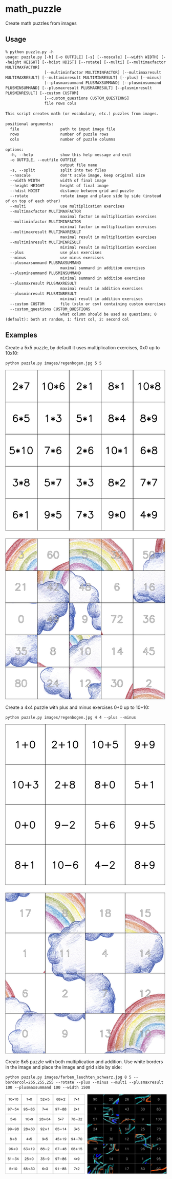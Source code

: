 # math_puzzle
Create math puzzles from images

## Usage
```
% python puzzle.py -h
usage: puzzle.py [-h] [-o OUTFILE] [-s] [--noscale] [--width WIDTH] [--height HEIGHT] [--hdist HDIST] [--rotate] [--multi] [--multimaxfactor MULTIMAXFACTOR]
                 [--multiminfactor MULTIMINFACTOR] [--multimaxresult MULTIMAXRESULT] [--multiminresult MULTIMINRESULT] [--plus] [--minus]
                 [--plusmaxsummand PLUSMAXSUMMAND] [--plusminsummand PLUSMINSUMMAND] [--plusmaxresult PLUSMAXRESULT] [--plusminresult PLUSMINRESULT] [--custom CUSTOM]
                 [--custom_questions CUSTOM_QUESTIONS]
                 file rows cols

This script creates math (or vocabulary, etc.) puzzles from images.

positional arguments:
  file                  path to input image file
  rows                  number of puzzle rows
  cols                  number of puzzle columns

options:
  -h, --help            show this help message and exit
  -o OUTFILE, --outfile OUTFILE
                        output file name
  -s, --split           split into two files
  --noscale             don't scale image, keep original size
  --width WIDTH         width of final image
  --height HEIGHT       height of final image
  --hdist HDIST         distance between grid and puzzle
  --rotate              rotate image and place side by side (instead of on top of each other)
  --multi               use multiplication exercises
  --multimaxfactor MULTIMAXFACTOR
                        maximal factor in multiplication exercises
  --multiminfactor MULTIMINFACTOR
                        minimal factor in multiplication exercises
  --multimaxresult MULTIMAXRESULT
                        maximal result in multiplication exercises
  --multiminresult MULTIMINRESULT
                        minimal result in multiplication exercises
  --plus                use plus exercises
  --minus               use minus exercises
  --plusmaxsummand PLUSMAXSUMMAND
                        maximal summand in addition exercises
  --plusminsummand PLUSMINSUMMAND
                        minimal summand in addition exercises
  --plusmaxresult PLUSMAXRESULT
                        maximal result in addition exercises
  --plusminresult PLUSMINRESULT
                        minimal result in addition exercises
  --custom CUSTOM       file (xslx or csv) containing custom exercises
  --custom_questions CUSTOM_QUESTIONS
                        what column should be used as questions; 0 (default): both at random, 1: first col, 2: second col
```

## Examples

Create a 5x5 puzzle, by default it uses multiplication exercises, 0x0 up to 10x10:
```
python puzzle.py images/regenbogen.jpg 5 5
```
![5x5 mulitplication](images/regenbogen_out_multi.jpg)

Create a 4x4 puzzle with plus and minus exercises 0+0 up to 10+10:
```
python puzzle.py images/regenbogen.jpg 4 4 --plus --minus
```
![4x4 addition](images/regenbogen_out_plus.jpg)

Create 8x5 puzzle with both multiplication and addition. Use white borders in the image and place the image and grid side by side:
```
python puzzle.py images/farben_leuchten_schwarz.jpg 8 5 --bordercol=255,255,255 --rotate --plus --minus --multi --plusmaxresult 100 --plusmaxsummand 100 --width 1500
```

![8x5 big](images/farben_leuchten_schwarz_out_big.jpg)